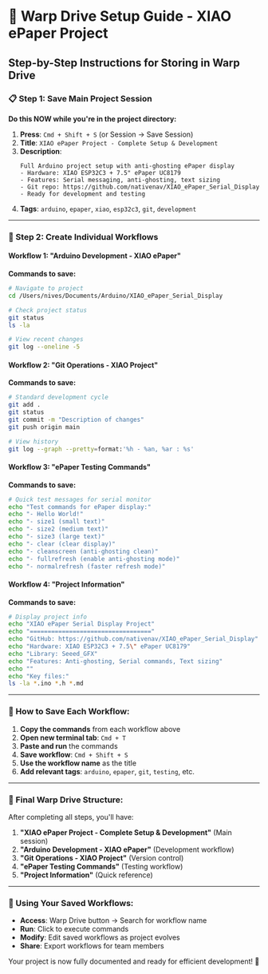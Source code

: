 # 🚀 Warp Drive Setup Guide - XIAO ePaper Project

## Step-by-Step Instructions for Storing in Warp Drive

### 📋 Step 1: Save Main Project Session
**Do this NOW while you're in the project directory:**

1. **Press**: `Cmd + Shift + S` (or Session → Save Session)
2. **Title**: `XIAO ePaper Project - Complete Setup & Development`
3. **Description**: 
   ```
   Full Arduino project setup with anti-ghosting ePaper display
   - Hardware: XIAO ESP32C3 + 7.5" ePaper UC8179
   - Features: Serial messaging, anti-ghosting, text sizing
   - Git repo: https://github.com/nativenav/XIAO_ePaper_Serial_Display
   - Ready for development and testing
   ```
4. **Tags**: `arduino`, `epaper`, `xiao`, `esp32c3`, `git`, `development`

---

### 🔧 Step 2: Create Individual Workflows

#### Workflow 1: "Arduino Development - XIAO ePaper"
**Commands to save:**
```bash
# Navigate to project
cd /Users/nives/Documents/Arduino/XIAO_ePaper_Serial_Display

# Check project status
git status
ls -la

# View recent changes
git log --oneline -5
```

#### Workflow 2: "Git Operations - XIAO Project"  
**Commands to save:**
```bash
# Standard development cycle
git add .
git status
git commit -m "Description of changes"
git push origin main

# View history
git log --graph --pretty=format:'%h - %an, %ar : %s'
```

#### Workflow 3: "ePaper Testing Commands"
**Commands to save:**
```bash
# Quick test messages for serial monitor
echo "Test commands for ePaper display:"
echo "- Hello World!"
echo "- size1 (small text)"  
echo "- size2 (medium text)"
echo "- size3 (large text)"
echo "- clear (clear display)"
echo "- cleanscreen (anti-ghosting clean)"
echo "- fullrefresh (enable anti-ghosting mode)"
echo "- normalrefresh (faster refresh mode)"
```

#### Workflow 4: "Project Information"
**Commands to save:**
```bash
# Display project info
echo "XIAO ePaper Serial Display Project"
echo "=================================="
echo "GitHub: https://github.com/nativenav/XIAO_ePaper_Serial_Display"
echo "Hardware: XIAO ESP32C3 + 7.5\" ePaper UC8179"
echo "Library: Seeed_GFX"
echo "Features: Anti-ghosting, Serial commands, Text sizing"
echo ""
echo "Key files:"
ls -la *.ino *.h *.md
```

---

### 🎯 How to Save Each Workflow:

1. **Copy the commands** from each workflow above
2. **Open new terminal tab**: `Cmd + T`
3. **Paste and run** the commands
4. **Save workflow**: `Cmd + Shift + S`
5. **Use the workflow name** as the title
6. **Add relevant tags**: `arduino`, `epaper`, `git`, `testing`, etc.

---

### 📂 Final Warp Drive Structure:

After completing all steps, you'll have:

1. **"XIAO ePaper Project - Complete Setup & Development"** (Main session)
2. **"Arduino Development - XIAO ePaper"** (Development workflow)
3. **"Git Operations - XIAO Project"** (Version control)
4. **"ePaper Testing Commands"** (Testing workflow)  
5. **"Project Information"** (Quick reference)

---

### 🔄 Using Your Saved Workflows:

- **Access**: Warp Drive button → Search for workflow name
- **Run**: Click to execute commands
- **Modify**: Edit saved workflows as project evolves
- **Share**: Export workflows for team members

Your project is now fully documented and ready for efficient development! 🎉
